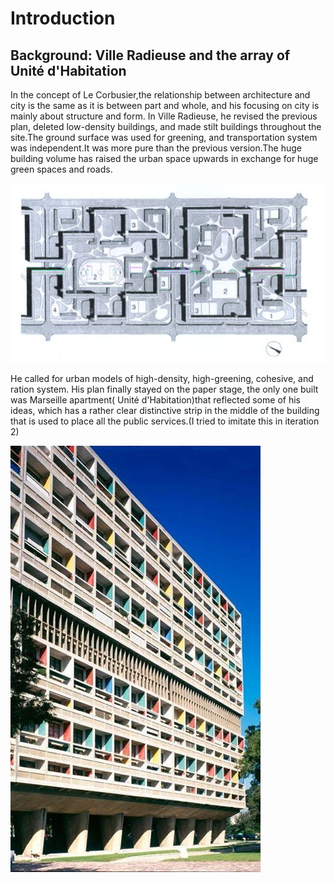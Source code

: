 # Introduction

## Background: Ville Radieuse and the array of Unité d'Habitation
  In the concept of Le Corbusier,the relationship between architecture and city is the same as it is between part and whole, and his focusing on city is mainly about structure and form.
  In Ville Radieuse, he revised the previous plan, deleted low-density buildings, and made stilt buildings throughout the site.The ground surface was used for greening, and transportation system was independent.It was more pure than the previous version.The huge building volume has raised the urban space upwards in exchange for huge green spaces and roads.
  
![gras](imgs/Intro1.png)
  
  He called for urban models of high-density, high-greening, cohesive, and ration system. His plan finally stayed on the paper stage, the only one built was Marseille apartment( Unité d'Habitation)that reflected some of his ideas, which has a rather clear distinctive strip in the middle of the building that is used to place all the public services.(I tried to imitate this in iteration 2)
  
![gras](imgs/Intro2.jpg)

